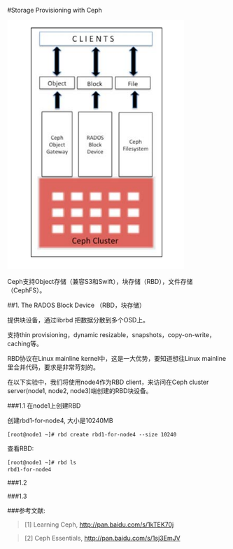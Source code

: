 #Storage Provisioning with Ceph

![图1](https://github.com/lzueclipse/learning/blob/master/ceph/day0004/1.png "图1")

Ceph支持Object存储（兼容S3和Swift），块存储（RBD），文件存储（CephFS）。

##1. The RADOS Block Device （RBD，块存储）

提供块设备，通过librbd 把数据分散到多个OSD上。

支持thin provisioning，dynamic resizable，snapshots，copy-on-write，caching等。

RBD协议在Linux mainline kernel中，这是一大优势，要知道想往Linux mainline里合并代码，要求是非常苛刻的。

在以下实验中，我们将使用node4作为RBD client，来访问在Ceph cluster server(node1, node2, node3)端创建的RBD块设备。

###1.1 在node1上创建RBD

创建rbd1-for-node4, 大小是10240MB
```
[root@node1 ~]# rbd create rbd1-for-node4 --size 10240
```

查看RBD:
```
[root@node1 ~]# rbd ls
rbd1-for-node4
```

###1.2

###1.3

###参考文献:

>\[1] Learning Ceph, <http://pan.baidu.com/s/1kTEK70j>

>\[2] Ceph Essentials, <http://pan.baidu.com/s/1sj3EmJV>



